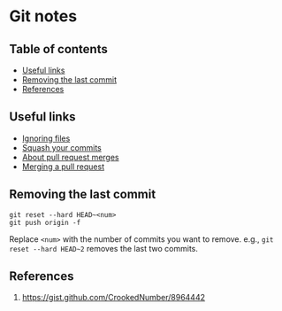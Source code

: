 # Git notes <!-- omit in toc -->

## Table of contents <!-- omit in toc -->

- [Useful links](#useful-links)
- [Removing the last commit](#removing-the-last-commit)
- [References](#references)

## Useful links

* [Ignoring files](https://help.github.com/en/articles/ignoring-files)
* [Squash your commits](https://github.blog/2016-04-01-squash-your-commits/)
* [About pull request merges](https://help.github.com/en/articles/about-pull-request-merges)
* [Merging a pull request](https://help.github.com/en/articles/merging-a-pull-request)

## Removing the last commit

```
git reset --hard HEAD~<num> 
git push origin -f
```
Replace `<num>` with the number of commits you want to remove. e.g., `git reset --hard HEAD~2` removes the last two commits.

## References

1. https://gist.github.com/CrookedNumber/8964442